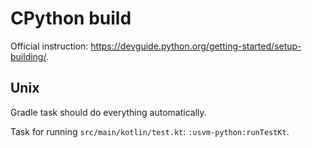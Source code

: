 # CPython build

Official instruction: https://devguide.python.org/getting-started/setup-building/.

## Unix

Gradle task should do everything automatically.

Task for running `src/main/kotlin/test.kt`: `:usvm-python:runTestKt`.